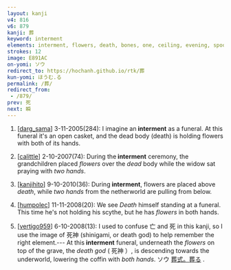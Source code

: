 ```yaml
---
layout: kanji
v4: 816
v6: 879
kanji: 葬
keyword: interment
elements: interment, flowers, death, bones, one, ceiling, evening, spoon, sitting on the ground, two hands
strokes: 12
image: E891AC
on-yomi: ソウ
redirect_to: https://hochanh.github.io/rtk/葬
kun-yomi: ほうむ.る
permalink: /葬/
redirect_from:
 - /879/
prev: 死
next: 瞬
---
```


1) [<a href="http://kanji.koohii.com/profile/darg_sama">darg_sama</a>] 3-11-2005(284): I imagine an<strong> interment</strong> as a funeral. At this funeral it&#039;s an open casket, and the dead body (death) is holding flowers with both of its hands.

2) [<a href="http://kanji.koohii.com/profile/calittle">calittle</a>] 2-10-2007(74): During the<strong> interment</strong> ceremony, the grandchildren placed <em>flowers</em> over the <em>dead</em> body while the widow sat praying with <em>two hands</em>.

3) [<a href="http://kanji.koohii.com/profile/kanjihito">kanjihito</a>] 9-10-2010(36): During<strong> interment</strong>, flowers are placed above <em>death</em>, while <em>two hands</em> from the netherworld are pulling from below.

4) [<a href="http://kanji.koohii.com/profile/humpolec">humpolec</a>] 11-11-2008(20): We see <em>Death</em> himself standing at a funeral. This time he&#039;s not holding his scythe, but he has <em>flowers</em> in both hands.

5) [<a href="http://kanji.koohii.com/profile/vertigo959">vertigo959</a>] 6-10-2008(13): I used to confuse 亡 and 死 in this kanji, so I use the image of 死神 (shinigami, or death god) to help remember the right element.--- At this<strong> interment</strong> funeral, underneath the <em>flowers</em> on top of the grave, the <em>death god</em> ( 死神 ）, is descending towards the underworld, lowering the coffin with <em>both hands</em>. ソウ <a href="midori://search?text=葬式。葬る">葬式。葬る</a> .

